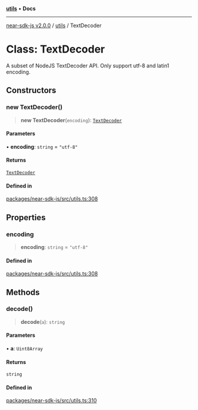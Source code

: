 [**utils**](../README.md) • **Docs**

***

[near-sdk-js v2.0.0](../../packages.md) / [utils](../README.md) / TextDecoder

# Class: TextDecoder

A subset of NodeJS TextDecoder API. Only support utf-8 and latin1 encoding.

## Constructors

### new TextDecoder()

> **new TextDecoder**(`encoding`): [`TextDecoder`](TextDecoder.md)

#### Parameters

• **encoding**: `string` = `"utf-8"`

#### Returns

[`TextDecoder`](TextDecoder.md)

#### Defined in

[packages/near-sdk-js/src/utils.ts:308](https://github.com/dim-daskalov/near-sdk-js/blob/cf610b7475ae1e74bbe6227c6e21559649e3c5c3/packages/near-sdk-js/src/utils.ts#L308)

## Properties

### encoding

> **encoding**: `string` = `"utf-8"`

#### Defined in

[packages/near-sdk-js/src/utils.ts:308](https://github.com/dim-daskalov/near-sdk-js/blob/cf610b7475ae1e74bbe6227c6e21559649e3c5c3/packages/near-sdk-js/src/utils.ts#L308)

## Methods

### decode()

> **decode**(`a`): `string`

#### Parameters

• **a**: `Uint8Array`

#### Returns

`string`

#### Defined in

[packages/near-sdk-js/src/utils.ts:310](https://github.com/dim-daskalov/near-sdk-js/blob/cf610b7475ae1e74bbe6227c6e21559649e3c5c3/packages/near-sdk-js/src/utils.ts#L310)
